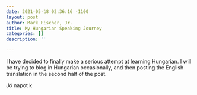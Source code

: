 ```yaml
---
date: 2021-05-18 02:36:16 -1100
layout: post
author: Mark Fischer, Jr.
title: My Hungarian Speaking Journey
categories: []
description: ''

---
```

I have decided to finally make a serious attempt at learning Hungarian. I will be trying to blog in Hungarian occasionally, and then posting the English translation in the second half of the post.

Jó napot k